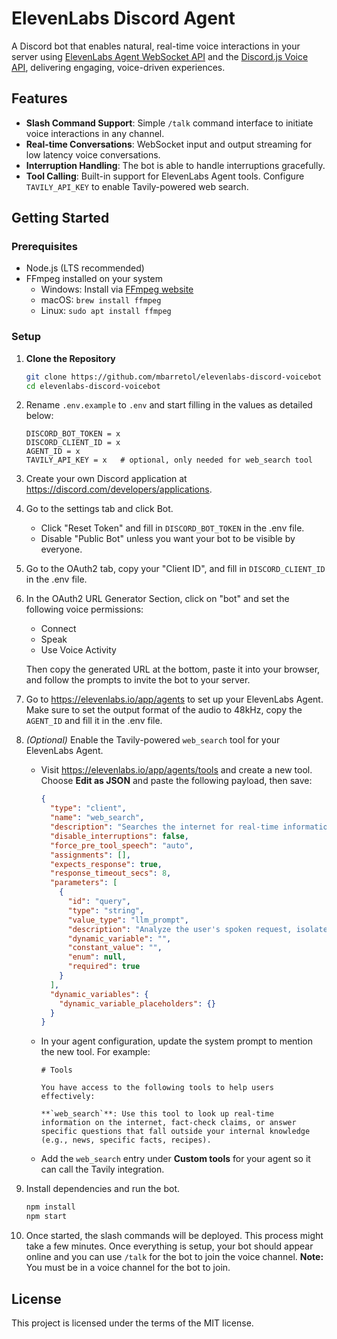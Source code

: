 # ElevenLabs Discord Agent

A Discord bot that enables natural, real-time voice interactions in your server using [ElevenLabs Agent WebSocket API](https://elevenlabs.io/docs/conversational-ai/docs/introduction) and the [Discord.js Voice API](https://discordjs.guide/voice/#installation), delivering engaging, voice-driven experiences.

## Features

- **Slash Command Support**: Simple `/talk` command interface to initiate voice interactions in any channel.
- **Real-time Conversations**: WebSocket input and output streaming for low latency voice conversations.
- **Interruption Handling**: The bot is able to handle interruptions gracefully.
- **Tool Calling**: Built-in support for ElevenLabs Agent tools. Configure `TAVILY_API_KEY` to enable Tavily-powered web search.

## Getting Started

### Prerequisites

- Node.js (LTS recommended)
- FFmpeg installed on your system
  - Windows: Install via [FFmpeg website](https://ffmpeg.org/download.html)
  - macOS: `brew install ffmpeg`
  - Linux: `sudo apt install ffmpeg`

### Setup

1. **Clone the Repository**

   ```bash
   git clone https://github.com/mbarretol/elevenlabs-discord-voicebot
   cd elevenlabs-discord-voicebot
   ```

2. Rename `.env.example` to `.env` and start filling in the values as detailed below:

   ```
   DISCORD_BOT_TOKEN = x
   DISCORD_CLIENT_ID = x
   AGENT_ID = x
   TAVILY_API_KEY = x   # optional, only needed for web_search tool
   ```

3. Create your own Discord application at https://discord.com/developers/applications.

4. Go to the settings tab and click Bot.
   - Click "Reset Token" and fill in `DISCORD_BOT_TOKEN` in the .env file.
   - Disable "Public Bot" unless you want your bot to be visible by everyone.

5. Go to the OAuth2 tab, copy your "Client ID", and fill in `DISCORD_CLIENT_ID` in the .env file.

6. In the OAuth2 URL Generator Section, click on "bot" and set the following voice permissions:
   - Connect
   - Speak
   - Use Voice Activity

   Then copy the generated URL at the bottom, paste it into your browser, and follow the prompts to invite the bot to your server.

7. Go to https://elevenlabs.io/app/agents to set up your ElevenLabs Agent. Make sure to set the output format of the audio to 48kHz, copy the `AGENT_ID` and fill it in the .env file.

8. *(Optional)* Enable the Tavily-powered `web_search` tool for your ElevenLabs Agent.
   - Visit https://elevenlabs.io/app/agents/tools and create a new tool. Choose **Edit as JSON** and paste the following payload, then save:

     ```json
     {
       "type": "client",
       "name": "web_search",
       "description": "Searches the internet for real-time information, fact-checks claims, or answers specific questions outside of your internal knowledge.",
       "disable_interruptions": false,
       "force_pre_tool_speech": "auto",
       "assignments": [],
       "expects_response": true,
       "response_timeout_secs": 8,
       "parameters": [
         {
           "id": "query",
           "type": "string",
           "value_type": "llm_prompt",
           "description": "Analyze the user's spoken request, isolate the key question or search terms, and turn it into a concise query suitable for a search engine.",
           "dynamic_variable": "",
           "constant_value": "",
           "enum": null,
           "required": true
         }
       ],
       "dynamic_variables": {
         "dynamic_variable_placeholders": {}
       }
     }
     ```

   - In your agent configuration, update the system prompt to mention the new tool. For example:

     ```
     # Tools

     You have access to the following tools to help users effectively:

     **`web_search`**: Use this tool to look up real-time information on the internet, fact-check claims, or answer specific questions that fall outside your internal knowledge (e.g., news, specific facts, recipes).
     ```

   - Add the `web_search` entry under **Custom tools** for your agent so it can call the Tavily integration.

9. Install dependencies and run the bot.

   ```bash
   npm install
   npm start
   ```

10. Once started, the slash commands will be deployed. This process might take a few minutes. Once everything is setup, your bot should appear online and you can use `/talk` for the bot to join the voice channel.
   **Note:** You must be in a voice channel for the bot to join.

## License

This project is licensed under the terms of the MIT license.
